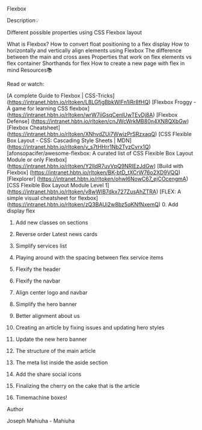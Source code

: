 Flexbox

Description💡

Different possible properties using CSS Flexbox layout

What is Flexbox?
How to convert float positioning to a flex display
How to horizontally and vertically align elements using Flexbox
The difference between the main and cross axes
Properties that work on flex elements vs flex container
Shorthands for flex
How to create a new page with flex in mind
Resources📚

Read or watch:

[A complete Guide to Flexbox | CSS-Tricks] (https://intranet.hbtn.io/rltoken/L8LGfjgBbkWIFn1iRr8fHQ)
[Flexbox Froggy - A game for learning CSS flexbox] (https://intranet.hbtn.io/rltoken/wrW7jiGsqCenlUwTEyDj8A)
[Flexbox Defense] (https://intranet.hbtn.io/rltoken/cnJWcWrkMB80n4XN8QXbGw)
[Flexbox Cheatsheet] (https://intranet.hbtn.io/rltoken/XNhvdZUi7WwizPrSRzxaqQ)
[CSS Flexible Box Layout - CSS: Cascading Style Sheets | MDN] (https://intranet.hbtn.io/rltoken/v_s7tHHrr1Nb2TyzCvrx1Q)
[afonsopacifer/awesome-flexbox: A curated list of CSS Flexible Box Layout Module or only Flexbox] (https://intranet.hbtn.io/rltoken/Y2lIdR7uvVpQ9NRIEzJdGw)
[Build with Flexbox] (https://intranet.hbtn.io/rltoken/BK-btD_tXCrW76o2XD9VQQ)
[Flexplorer] (https://intranet.hbtn.io/rltoken/ohwl6NowC67_ejCOcengmA)
[CSS Flexible Box Layout Module Level 1] (https://intranet.hbtn.io/rltoken/v8wWIB7dkx727ZusAhZTRA)
[FLEX: A simple visual cheatsheet for flexbox] (https://intranet.hbtn.io/rltoken/zQ3BAUi2w8bz5qKNfNxemQ)
0. Add display flex

1. Add new classes on sections

2. Reverse order Latest news cards

3. Simplify services list

4. Playing around with the spacing between flex service items

5. Flexify the header

6. Flexify the navbar

7. Align center logo and navbar

8. Simplify the hero banner

9. Better alignment about us

10. Creating an article by fixing issues and updating hero styles

11. Update the new hero banner

12. The structure of the main article

13. The meta list inside the aside section

14. Add the share social icons

15. Finalizing the cherry on the cake that is the article

16. Timemachine boxes!

Author

Joseph Mahiuha - Mahiuha
